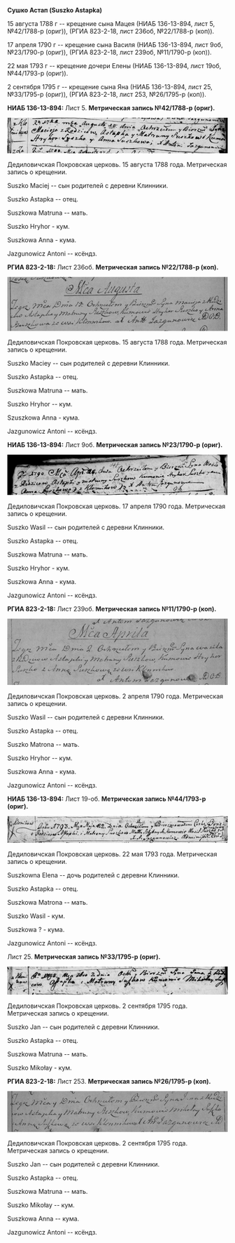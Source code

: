 **Сушко Астап (Suszko Astapka)**

15 августа 1788 г -- крещение сына Мацея (НИАБ 136-13-894, лист 5,
№42/1788-р (ориг)), (РГИА 823-2-18, лист 236об, №22/1788-р (коп)).

17 апреля 1790 г -- крещение сына Василя (НИАБ 136-13-894, лист 9об,
№23/1790-р (ориг)), (РГИА 823-2-18, лист 239об, №11/1790-р (коп)).

22 мая 1793 г -- крещение дочери Елены (НИАБ 136-13-894, лист 19об,
№44/1793-р (ориг)).

2 сентября 1795 г -- крещение сына Яна (НИАБ 136-13-894, лист 25,
№33/1795-р (ориг)), (РГИА 823-2-18, лист 253, №26/1795-р (коп)).

**НИАБ 136-13-894:** Лист 5. **Метрическая запись №42/1788-р (ориг).**

![](./media/c8d40b711de5379d66e102b1db1f0e3d4719751d.png)

Дедиловичская Покровская церковь. 15 августа 1788 года. Метрическая
запись о крещении.

Suszko Maciej -- сын родителей с деревни Клинники.

Suszko Astapka -- отец.

Suszkowa Matruna -- мать.

Suszko Hryhor - кум.

Suszkowa Anna - кума.

Jazgunowicz Antoni -- ксёндз.

**РГИА 823-2-18:** Лист 236об. **Метрическая запись №22/1788-р (коп).**

![](./media/90d48a898bc01193e1b5e3d97d165634fb00b2d2.png)

Дедиловичская Покровская церковь. 15 августа 1788 года. Метрическая
запись о крещении.

Suszko Maciey -- сын родителей с деревни Клинники.

Suszko Astapka -- отец.

Suszkowa Matruna -- мать.

Suszko Hryhor -- кум.

Szuszkowa Anna - кума.

Jazgunowicz Antoni -- ксёндз.

**НИАБ 136-13-894:** Лист 9об. **Метрическая запись №23/1790-р (ориг).**

![](./media/0ce62b73309242b666f20aa6284d56e887b61495.png)

Дедиловичская Покровская церковь. 17 апреля 1790 года. Метрическая
запись о крещении.

Suszko Wasil -- сын родителей с деревни Клинники.

Suszko Astapka -- отец.

Suszkowa Matruna -- мать.

Suszko Hryhor - кум.

Suszkowa Anna - кума.

Jazgunowicz Antoni -- ксёндз.

**РГИА 823-2-18:** Лист 239об. **Метрическая запись №11/1790-р (коп).**

![](./media/ab41991c0969206d4b9cf0f1e0758a23e5b83fbd.png)

Дедиловичская Покровская церковь. 2 апреля 1790 года. Метрическая запись
о крещении.

Suszko Wasil -- сын родителей с деревни Клинники.

Suszko Astapka -- отец.

Suszko Matrona -- мать.

Suszko Hryhor -- кум.

Suszkowa Anna - кума.

Jazgunowicz Antoni -- ксёндз.

**НИАБ 136-13-894:** Лист 19-об. **Метрическая запись №44/1793-р
(ориг).**

![](./media/17adcbb91aec072bd97d4619a5aaeca618dd5fc4.png)

Дедиловичская Покровская церковь. 22 мая 1793 года. Метрическая запись о
крещении.

Suszkowna Elena -- дочь родителей с деревни Клинники.

Suszko Astapka -- отец.

Suszkowa Matrona -- мать.

Suszko Wasil - кум.

Suszkowa ? - кума.

Jazgunowicz Antoni -- ксёндз.

Лист 25. **Метрическая запись №33/1795-р (ориг).**

![](./media/d2d65da5555e47246800e47a8dbc85e3c4889a8a.png)

Дедиловичская Покровская церковь. 2 сентября 1795 года. Метрическая
запись о крещении.

Suszko Jan -- сын родителей с деревни Клинники.

Suszko Astapka -- отец.

Suszkowa Matruna -- мать.

Suszko Mikołay - кум.

**РГИА 823-2-18:** Лист 253. **Метрическая запись №26/1795-р (коп).**

![](./media/f4270bac721282727abc0799c01765822e8742f3.png)

Дедиловичская Покровская церковь. 2 сентября 1795 года. Метрическая
запись о крещении.

Suszko Jan -- сын родителей с деревни Клинники.

Suszko Astapka -- отец.

Suszkowa Matruna -- мать.

Suszko Mikołay -- кум.

Suszkowa Anna -- кума.

Jazgunowicz Antoni -- ксёндз.
